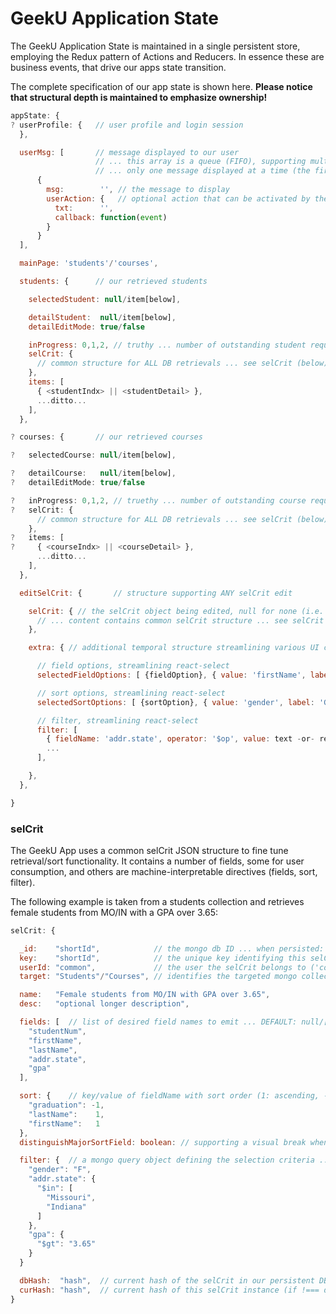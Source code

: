 # GeekU Application State

The GeekU Application State is maintained in a single persistent store,
employing the Redux pattern of Actions and Reducers.  In essence these
are business events, that drive our apps state transition.

The complete specification of our app state is shown here.  **Please
notice that structural depth is maintained to emphasize ownership!**

```javascript
appState: {
? userProfile: {   // user profile and login session
  },

  userMsg: [       // message displayed to our user
                   // ... this array is a queue (FIFO), supporting multiple msgs
                   // ... only one message displayed at a time (the first [0])
      {
        msg:        '', // the message to display
        userAction: {   // optional action that can be activated by the user
          txt:      '',
          callback: function(event)
        }
      }
  ],

  mainPage: 'students'/'courses',

  students: {      // our retrieved students

    selectedStudent: null/item[below],

    detailStudent:  null/item[below],
    detailEditMode: true/false

    inProgress: 0,1,2, // truthy ... number of outstanding student requests
    selCrit: {
      // common structure for ALL DB retrievals ... see selCrit (below) for details
    },
    items: [
      { <studentIndx> || <studentDetail> },
      ...ditto...
    ],
  },

? courses: {       // our retrieved courses

?   selectedCourse: null/item[below],

?   detailCourse:   null/item[below],
?   detailEditMode: true/false

?   inProgress: 0,1,2, // truethy ... number of outstanding course requests
?   selCrit: {
      // common structure for ALL DB retrievals ... see selCrit (below) for details
    },
?   items: [
?     { <courseIndx> || <courseDetail> },
      ...ditto...
    ],
  },

  editSelCrit: {       // structure supporting ANY selCrit edit

    selCrit: { // the selCrit object being edited, null for none (i.e. edit NOT in-progress)
      // ... content contains common selCrit structure ... see selCrit (below) for details
    },

    extra: { // additional temporal structure streamlining various UI components

      // field options, streamlining react-select
      selectedFieldOptions: [ {fieldOption}, { value: 'firstName', label: 'First Name' }, ... ],

      // sort options, streamlining react-select
      selectedSortOptions: [ {sortOption}, { value: 'gender', label: 'Gender', ascDec: -1 }, ... ],

      // filter, streamlining react-select
      filter: [ 
        { fieldName: 'addr.state', operator: '$op', value: text -or- react-select-options[] },
        ...
      ],

    },
  },

}
```



### selCrit

The GeekU App uses a common selCrit JSON structure to fine tune
retrieval/sort functionality.  It contains a number of fields, some
for user consumption, and others are machine-interpretable directives
(fields, sort, filter).

The following example is taken from a students collection and
retrieves female students from MO/IN with a GPA over 3.65:

```javascript
selCrit: {

  _id:    "shortId",            // the mongo db ID ... when persisted: same as key ... when NOT persisted: null
  key:    "shortId",            // the unique key identifying this selCrit instance (also used in mongo _id)
  userId: "common",             // the user the selCrit belongs to ('common' for all)
  target: "Students"/"Courses", // identifies the targeted mongo collection

  name:   "Female students from MO/IN with GPA over 3.65",
  desc:   "optional longer description",

  fields: [  // list of desired field names to emit ... DEFAULT: null/[] deferring to default fields (via meta.defaultDisplayFields)
    "studentNum",
    "firstName",
    "lastName",
    "addr.state",
    "gpa"
  ],

  sort: {    // key/value of fieldName with sort order (1: ascending, -1 descending) ... DEFAULT: null/{} for NO sort
    "graduation": -1,
    "lastName":    1,
    "firstName":   1
  },
  distinguishMajorSortField: boolean: // supporting a visual break when values from the major-sort field changes

  filter: {  // a mongo query object defining the selection criteria ... DEFAULT: null/{} for ALL students
    "gender": "F",
    "addr.state": {
      "$in": [
        "Missouri",
        "Indiana"
      ]
    },
    "gpa": {
      "$gt": "3.65"
    }
  }

  dbHash:  "hash",  // current hash of the selCrit in our persistent DB (null if NOT persisted)
  curHash: "hash",  // current hash of this selCrit instance (if !=== dbHash, then a save is needed to sync to DB)
}
```
